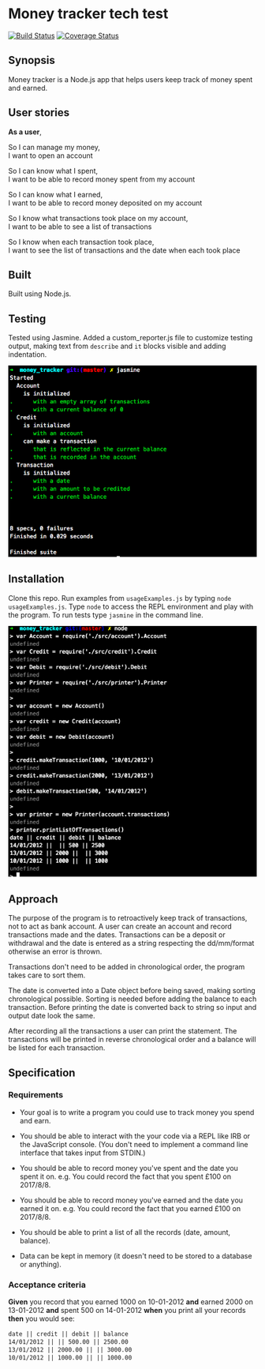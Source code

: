 
# Money tracker tech test

[![Build Status](https://travis-ci.org/Corina/money_tracker_tech_test.svg?branch=master)](https://travis-ci.org/Corina/money_tracker_tech_test)
[![Coverage Status](https://coveralls.io/repos/github/Corina/money_tracker_tech_test/badge.svg?branch=master)](https://coveralls.io/github/Corina/money_tracker_tech_test?branch=master)

## Synopsis

Money tracker is a Node.js app that helps users keep track of money spent and earned.

## User stories

**As a user**,

So I can manage my money,  
I want to open an account

So I can know what I spent,   
I want to be able to record money spent from my account

So I can know what I earned,  
I want to be able to record money deposited on my account

So I know what transactions took place on my account,  
I want to be able to see a list of transactions

So I know when each transaction took place,  
I want to see the list of transactions and the date when each took place

## Built

Built using Node.js.

## Testing

Tested using Jasmine. Added a custom_reporter.js file to customize testing output, making text from `describe` and `it` blocks visible and adding indentation.

![id](https://raw.githubusercontent.com/Corina/money_tracker_tech_test/master/assets/images/Screen%20Shot%202017-08-07%20at%2011.24.58%20PM.png)


## Installation
Clone this repo. Run examples from `usageExamples.js` by typing `node usageExamples.js`. Type `node` to access the REPL environment and play with the program.
To run tests type `jasmine` in the command line.

![id](https://raw.githubusercontent.com/Corina/money_tracker_tech_test/master/assets/images/Screen%20Shot%202017-08-08%20at%201.10.18%20PM.png)

## Approach

The purpose of the program is to retroactively keep track of transactions, not to act as bank account. A user can create an account and record transactions made and the dates. Transactions can be a deposit or withdrawal and the date is entered as a string respecting the dd/mm/format otherwise an error is thrown.

Transactions don't need to be added in chronological order, the program takes care to sort them.

The date is converted into a Date object before being saved, making sorting chronological possible. Sorting is needed before adding the balance to each transaction. Before printing the date is converted back to string so input and output date look the same.

After recording all the transactions a user can print the statement. The transactions will be printed in reverse chronological order and a balance will be listed for each transaction.


## Specification

### Requirements

* Your goal is to write a program you could use to track money you spend and earn.

* You should be able to interact with the your code via a REPL like IRB or the JavaScript console.  (You don't need to implement a command line interface that takes input from STDIN.)

* You should be able to record money you've spent and the date you spent it on.  e.g. You could record the fact that you spent £100 on 2017/8/8.

* You should be able to record money you've earned and the date you earned it on.  e.g. You could record the fact that you earned £100 on 2017/8/8.

* You should be able to print a list of all the records (date, amount, balance).

* Data can be kept in memory (it doesn't need to be stored to a database or anything).

### Acceptance criteria

**Given** you record that you earned 1000 on 10-01-2012
**and** earned 2000 on 13-01-2012
**and** spent 500 on 14-01-2012
**when** you print all your records
**then** you would see:

```
date || credit || debit || balance
14/01/2012 || || 500.00 || 2500.00
13/01/2012 || 2000.00 || || 3000.00
10/01/2012 || 1000.00 || || 1000.00
```

